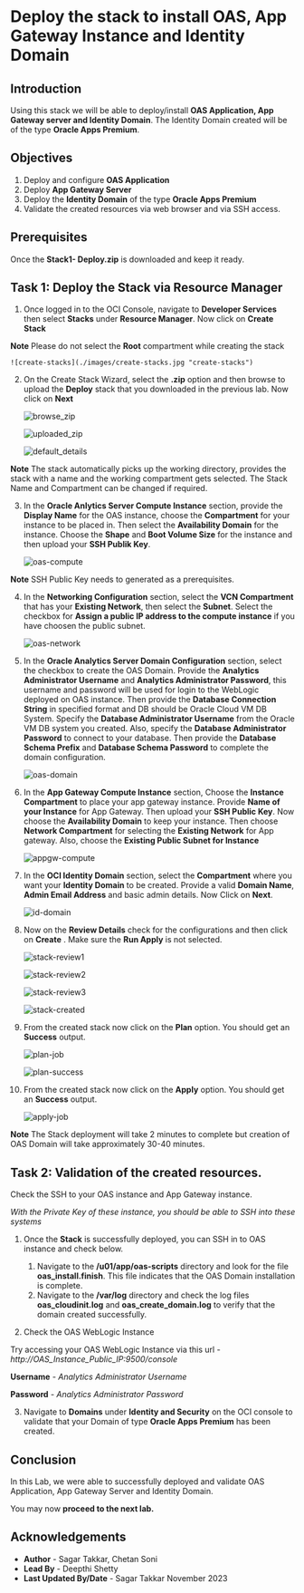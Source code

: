 
# Deploy the stack to install OAS, App Gateway Instance and Identity Domain

## Introduction

Using this stack we will be able to deploy/install **OAS Application, App Gateway server and Identity Domain**. The Identity Domain created will be of the type **Oracle Apps Premium**.

## Objectives
1.	Deploy and configure **OAS Application**
2. 	Deploy **App Gateway Server**
3.	Deploy the **Identity Domain** of the type **Oracle Apps Premium**
4.	Validate the created resources via web browser and via SSH access.

## Prerequisites

Once the **Stack1- Deploy.zip** is downloaded and keep it ready.

## Task 1: Deploy the Stack via Resource Manager

1. Once logged in to the OCI Console, navigate to **Developer Services** then select **Stacks** under **Resource Manager**. Now click on **Create Stack**

**Note** Please do not select the **Root** compartment while creating the stack
	
	![create-stacks](./images/create-stacks.jpg "create-stacks")
 
2. On the Create Stack Wizard, select the **.zip** option and then browse to upload the **Deploy** stack that you downloaded in the previous lab. Now click on **Next**

	![browse_zip ](./images/browse_zip.jpg "browse_zip")
	
	![uploaded_zip](./images/uploaded_zip.jpg "uploaded_zip")
	
	![default_details](./images/default_details.jpg "default_details")
	
**Note** The stack automatically picks up the working directory, provides the stack with a name and the working compartment gets selected. The Stack Name and Compartment can be changed if required.

3. In the  **Oracle Anlytics Server Compute Instance** section, provide the **Display Name** for the OAS instance, choose the **Compartment** for your instance to be placed in. Then select the **Availability Domain** for the instance. Choose the **Shape** and **Boot Volume Size** for the instance and then upload your **SSH Publik Key**.

	![oas-compute](./images/oas-compute.jpg "oas-compute")
	
**Note** SSH Public Key needs to generated as a prerequisites.
	
4. In the **Networking Configuration** section, select the **VCN Compartment** that has your **Existing Network**, then select the **Subnet**. 
Select the checkbox for **Assign a public IP address to the compute instance** if you have choosen the public subnet.

	![oas-network](./images/oas-network.jpg "oas-network")	
	
5. In the **Oracle Analytics Server Domain Configuration** section, select the checkbox to create the OAS Domain.
Provide the **Analytics Administrator Username** and **Analytics Administrator Password**, this username and password will be used for login to the WebLogic deployed on OAS instance. Then provide the **Database Connection String** in specified format and DB should be Oracle Cloud VM DB System.
Specify the **Database Administrator Username** from the Oracle VM DB system you created. Also, specify the **Database Administrator Password** to connect to your database. Then provide the **Database Schema Prefix** and **Database Schema Password** to complete the domain configuration.

	![oas-domain](./images/oas-domain.jpg "oas-domain")

6. In the **App Gateway Compute Instance** section, Choose the **Instance Compartment** to place your app gateway instance. Provide **Name of your Instance** for App Gateway. Then upload your **SSH Public Key**. Now choose the **Availability Domain** to keep your instance. Then choose **Network Compartment** for selecting the **Existing Network** for App gateway. Also, choose the **Existing Public Subnet for Instance**

	![appgw-compute](./images/appgw-compute.jpg "appgw-compute")
	
7. In the **OCI Identity Domain** section, select the **Compartment** where you want your **Identity Domain** to be created. Provide a valid **Domain Name**, **Admin Email Address** and basic admin details. Now Click on **Next**. 
	
    ![id-domain](./images/id-domain.jpg "id-domain")
	
8. Now on the **Review Details** check for the configurations and then click on **Create** . Make sure the **Run Apply** is not selected.

	![stack-review1](./images/stack-review1.jpg "stack-review1")
	
	![stack-review2](./images/stack-review2.jpg "stack-review2")
	
	![stack-review3](./images/stack-review3.jpg "stack-review3")
	
	![stack-created](./images/stack-created.jpg "stack-created")
	
9. From the created stack now click on the **Plan** option. You should get an **Success** output.

	![plan-job](./images/plan-job.jpg "plan-job")
	
	![plan-success](./images/plan-success.jpg "plan-success")
	
10. From the created stack now click on the **Apply** option. You should get an **Success** output.	

	![apply-job](./images/apply-job.jpg "apply-job")

**Note** The Stack deployment will take 2 minutes to complete but creation of OAS Domain will take approximately 30-40 minutes.

## Task 2: Validation of the created resources.

Check the SSH to your OAS instance and App Gateway instance.

*With the Private Key of these instance, you should be able to SSH into these systems*


1. Once the **Stack** is successfully deployed, you can SSH in to OAS instance and check below.
	1. Navigate to the **/u01/app/oas-scripts** directory and look for the file **oas_install.finish**. This file indicates that the OAS Domain installation is complete.
	2. Navigate to the **/var/log** directory and check the log files **oas_cloudinit.log** and **oas_create_domain.log** to verify that the domain created successfully.

2. Check the OAS WebLogic Instance

Try accessing your OAS WebLogic Instance via this url - *http://OAS_Instance_Public_IP:9500/console*

**Username** - *Analytics Administrator Username*

**Password** - *Analytics Administrator Password*

3. Navigate to **Domains** under **Identity and Security** on the OCI console to validate that your Domain of type **Oracle Apps Premium** has been created.

## Conclusion

In this Lab, we were able to successfully deployed and validate OAS Application, App Gateway Server and Identity Domain. 

You may now **proceed to the next lab.**

## Acknowledgements
* **Author** - Sagar Takkar, Chetan Soni
* **Lead By** - Deepthi Shetty 
* **Last Updated By/Date** - Sagar Takkar November 2023
